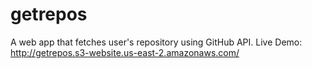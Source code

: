 # getrepos
A web app that fetches user's repository using GitHub API. 
Live Demo: http://getrepos.s3-website.us-east-2.amazonaws.com/
